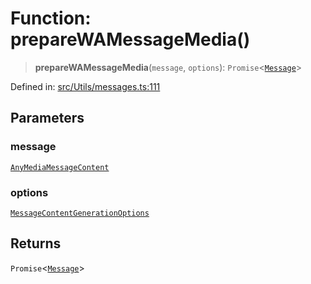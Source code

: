 # Function: prepareWAMessageMedia()

> **prepareWAMessageMedia**(`message`, `options`): `Promise`\<[`Message`](../namespaces/proto/classes/Message.md)\>

Defined in: [src/Utils/messages.ts:111](https://github.com/Fokusdotid/bail/blob/cf6cc85134e12081bc635cea02cc0eee74033a81/src/Utils/messages.ts#L111)

## Parameters

### message

[`AnyMediaMessageContent`](../type-aliases/AnyMediaMessageContent.md)

### options

[`MessageContentGenerationOptions`](../type-aliases/MessageContentGenerationOptions.md)

## Returns

`Promise`\<[`Message`](../namespaces/proto/classes/Message.md)\>
